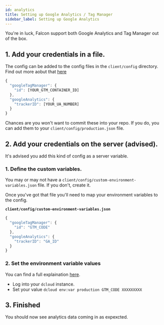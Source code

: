 ```yaml
---
id: analytics
title: Setting up Google Analytics / Tag Manager
sidebar_label: Setting up Google Analytics
---
```


You're in luck, Falcon support both Google Analytics and Tag Manager out of the box.

## 1. Add your credentials in a file.

The config can be added to the config files in the `client/config` directory. Find out more aobut that [here](/docs/platform/client/configuration)

```js
{
  "googleTagManager": {
    "id": [YOUR_GTM_CONTAINER_ID]
  },
  "googleAnalytics": {
    "trackerID": [YOUR_UA_NUMBER]
  }
}
```

Chances are you won't want to commit these into your repo. If you do, you can add them to your `client/config/production.json` file.

## 2. Add your credentials on the server (advised).

It's advised you add this kind of config as a server variable.

### 1. Define the custom variables.

You may or may not have a `client/config/custom-environment-variables.json` file. If you don't, create it.

Once you've got that file you'll need to map your environment variables to the config.

**`client/config/custom-environment-variables.json`**
```js
{
  "googleTagManager": {
    "id": "GTM_CODE"
  },
  "googleAnalytics": {
    "trackerID": "GA_ID"
  }
}
```

### 2. Set the environment variable values

You can find a full explaination [here](/docs/platform/client/configuration#custom-environment-variablesjson).

- Log into your `dcloud` instance.
- Set your value `dcloud env:var production GTM_CODE XXXXXXXXX`

## 3. Finished
You should now see analytics data coming in as expexcted.
